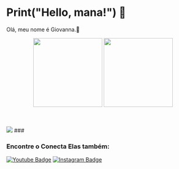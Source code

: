 
# Print("Hello, mana!") 🦝

Olá, meu nome é Giovanna.🥰 

<p align="center">
  
  <img src = "https://github-readme-stats.vercel.app/api?username=anuraghazra&show_icons=true&hide=contribs,prs&cache_seconds=86400&theme=dracula" height= 180>
  <img src = "https://github-readme-stats.vercel.app/api/top-langs?username=laizabsobral&locale=en&hide_title=false&layout=compact&card_width=320&langs_count=5&theme=dracula&hide_border=false&order=2" height=180>
</p>
<br />
<br />

<img src = "https://discord.com/channels/1262573159887011880/1262573159887011884/1262573190236864572">
###


### Encontre o Conecta Elas também:
[![Youtube Badge](https://img.shields.io/badge/-Youtube-FF0000?style=flat-square&labelColor=FF0000&logo=youtube&logoColor=white&link=https://www.youtube.com/channel/UCRhKK6VrISnIWPJjYxBPKnA/videos)](https://www.youtube.com/channel/UCeciNXpaos_EauomHATsjpw) [![Instagram Badge](https://img.shields.io/badge/-Instagram-violet?style=flat-square&logo=Instagram&logoColor=white&link=https://www.instagram.com/papodedev/)](https://www.instagram.com/conecta_elas/) 


